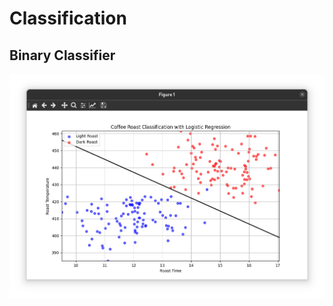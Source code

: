 # Classification

## Binary Classifier

![Classification results for distinguishing between light & dark roasts](coffee.png)
